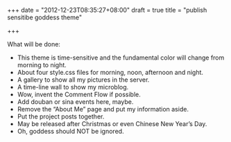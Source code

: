 +++
date = "2012-12-23T08:35:27+08:00"
draft = true
title = "publish sensitibe goddess theme"

+++



What will be done:

* This theme is time-sensitive and the fundamental color will change from morning to night.
* About four style.css files for morning, noon, afternoon and night.
* A gallery to show all my pictures in the server.
* A time-line wall to show my microblog.
* Wow, invent the Comment Flow if possible.
* Add douban or sina events here, maybe.
* Remove the “About Me” page and put my information aside.
* Put the project posts together.
* May be released after Christmas or even Chinese New Year’s Day.
* Oh, goddess should NOT be ignored.
